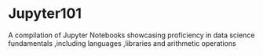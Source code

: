 # Jupyter101
A compilation of Jupyter Notebooks showcasing proficiency in data science fundamentals ,including languages ,libraries and arithmetic operations 
